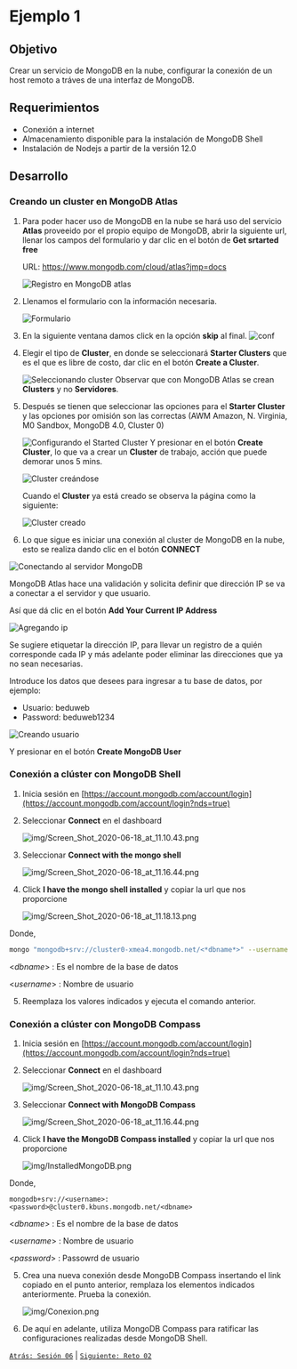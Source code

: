# Ejemplo 1

## Objetivo

Crear un servicio de MongoDB en la nube, configurar la conexión de un host remoto a tráves de una interfaz de MongoDB.

## Requerimientos

- Conexión a internet
- Almacenamiento disponible para la instalación de MongoDB Shell
- Instalación de Nodejs a partir de la versión 12.0

## Desarrollo

### Creando un cluster en MongoDB Atlas

1. Para poder hacer uso de MongoDB en la nube se hará uso del servicio __Atlas__ proveeido por el propio equipo de MongoDB, abrir la siguiente url, llenar los campos del formulario y dar clic en el botón de __Get srtarted free__

   URL: https://www.mongodb.com/cloud/atlas?jmp=docs

   ![Registro en MongoDB atlas](imagenes/registro-mongodb-atlas.png)

1. Llenamos el formulario con la información necesaria.

   ![Formulario](imagenes/2form.png)

1. En la siguiente ventana damos click en la opción __skip__ al final.
    ![conf](imagenes/3lenguaje.png)
1. Elegir el tipo de __Cluster__, en donde se seleccionará __Starter Clusters__ que es el que es libre de costo, dar clic en el botón __Create a Cluster__.

   ![Seleccionando cluster](imagenes/seleccionando-cluster.png)
   Observar que con MongoDB Atlas se crean __Clusters__ y no __Servidores__.

1. Después se tienen que seleccionar las opciones para el __Starter Cluster__ y las opciones por omisión son las correctas (AWM Amazon, N. Virginia, M0 Sandbox, MongoDB 4.0, Cluster 0)

   ![Configurando el Started Cluster](imagenes/configurando-cluster.png)
   Y presionar en el botón __Create Cluster__, lo que va a crear un __Cluster__ de trabajo, acción que puede demorar unos 5 mins.

   ![Cluster creándose](imagenes/creando-cluster-01.png)

   Cuando el __Cluster__ ya está creado se observa la página como la siguiente:

   ![Cluster creado](imagenes/creando-cluster-02.png)

1. Lo que sigue es iniciar una conexión al cluster de MongoDB en la nube, esto se realiza dando clic en el botón __CONNECT__

  ![Conectando al servidor MongoDB](imagenes/conectando-a-mongodb.png)
  
  MongoDB Atlas hace una validación y solicita definir que dirección IP se va a conectar a el servidor y que usuario.

  Así que dá clic en el botón __Add Your Current IP Address__

  ![Agregando ip](imagenes/agregando-ip.png)
  
  Se sugiere etiquetar la dirección IP, para llevar un registro de a quién corresponde cada IP y más adelante poder eliminar las direcciones que ya no sean necesarias.

  Introduce los datos que desees para ingresar a tu base de datos, por ejemplo:

  - Usuario: beduweb
  - Password: beduweb1234

  ![Creando usuario](imagenes/creando-usuario.png)
  
  Y presionar en el botón __Create MongoDB User__


<!-- 1. Entra a la siguiente dirección [https://www.mongodb.com/cloud/atlas](https://www.mongodb.com/cloud/atlas/register) y regístrate.
2. Elige la opción de crear un "Shared Cluster" de manera gratuita.
3. Aquí puedes dejar las opciones por defecto y continuar al siguiente paso.

    ![img/Screen_Shot_2020-06-14_at_10.17.13.png](img/Screen_Shot_2020-06-14_at_10.17.13.png)

    Después serás dirigido a una pantalla dónde nos avisarán cuando el cluster haya sido lanzado.

4. Una vez que esté listo presiona el botón de connect que está debajo del nombre de tu cluster. 

    ![img/Screen_Shot_2020-06-14_at_10.26.03.png](img/Screen_Shot_2020-06-14_at_10.26.03.png)

    4.1 Añade tu dirección IP para poder hacer peticiones desde tu computadora al cluster. Por seguridad cada que estés en una conexión de internet diferente debes añadir de nuevo tu IP para que sólo tú puedas hacer peticiones al clúster.

    4.2 Crea un usuario y contraseña para administrar atlas.

5. Elige tu método de conexión. -->

### Conexión a clúster con MongoDB Shell

1. Inicia sesión en [https://account.mongodb.com/account/login](https://account.mongodb.com/account/login?nds=true)
2. Seleccionar **Connect** en el dashboard

    ![img/Screen_Shot_2020-06-18_at_11.10.43.png](img/Screen_Shot_2020-06-18_at_11.10.43.png)

3. Seleccionar **Connect with the mongo shell**

    ![img/Screen_Shot_2020-06-18_at_11.16.44.png](img/Screen_Shot_2020-06-18_at_11.16.44.png)

4. Click **I have the mongo shell installed** y copiar la url que nos proporcione

    ![img/Screen_Shot_2020-06-18_at_11.18.13.png](img/Screen_Shot_2020-06-18_at_11.18.13.png)

Donde, 

```bash
mongo "mongodb+srv://cluster0-xmea4.mongodb.net/<*dbname*>" --username <*username*>
```

<*dbname*> : Es el nombre de la base de datos

<*username*> : Nombre de usuario 

5. Reemplaza los valores indicados y ejecuta el comando anterior.



### Conexión a clúster con MongoDB Compass

1. Inicia sesión en [https://account.mongodb.com/account/login](https://account.mongodb.com/account/login?nds=true)

2. Seleccionar **Connect** en el dashboard

    ![img/Screen_Shot_2020-06-18_at_11.10.43.png](img/Screen_Shot_2020-06-18_at_11.10.43.png)

3. Seleccionar **Connect with MongoDB Compass**

    ![img/Screen_Shot_2020-06-18_at_11.16.44.png](img/Screen_Shot_2020-06-18_at_11.16.44.png)

4. Click **I have the MongoDB Compass installed** y copiar la url que nos proporcione

    ![img/InstalledMongoDB.png](img/InstalledMongoDB.png)                                  

Donde, 

```
mongodb+srv://<username>:<password>@cluster0.kbuns.mongodb.net/<dbname>
```

<*dbname*> : Es el nombre de la base de datos

<*username*> : Nombre de usuario    

<*password*> : Passowrd de usuario
    
5. Crea una nueva conexión desde MongoDB Compass insertando el link copiado en el punto anterior, remplaza los elementos indicados anteriormente. Prueba la conexión.

    ![img/Conexion.png](img/Conexion.png)

6. De aquí en adelante, utiliza MongoDB Compass para ratificar las configuraciones realizadas desde MongoDB Shell.

[`Atrás: Sesión 06`](../README.md) | [`Siguiente: Reto 02`](../Reto-02)

